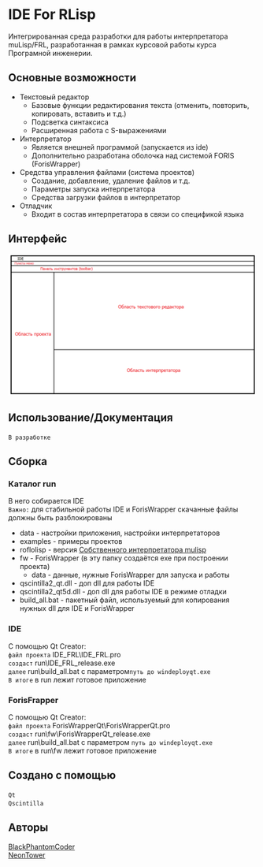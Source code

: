 # IDE For RLisp 
Интегрированная среда разработки для работы интерпретатора muLisp/FRL, разработанная в рамках курсовой работы курса Програмной инженерии.

## Основные возможности
* Текстовый редактор
    - Базовые функции редактирования текста (отменить, повторить, копировать, вставить и т.д.)
    - Подсветка синтаксиса
    - Расширенная работа с S-выражениями
* Интерпретатор
    - Является внешней программой (запускается из ide)
    - Дополнительно разработана оболочка над системой FORIS (ForisWrapper)
* Средства управления файлами (система проектов)
    - Создание, добавление, удаление файлов и т.д.
    - Параметры запуска интерпретатора
    - Средства загрузки файлов в интерпретатор
* Отладчик
    - Входит в состав интерпретатора в связи со спецификой языка

## Интерфейс
![Концепт приложения](https://github.com/BlackPhantomCoder/IDE_FRL/blob/master/readme_data/readme_app_concept.png)

## Использование/Документация
`В разработке`

## Сборка

### Каталог run
В него собирается IDE  
`Важно:` для стабильной работы IDE и ForisWrapper скачанные файлы должны быть разблокированы

* data - настройки приложения, настройки интерпретаторов
* examples - примеры проектов 
* roflolisp - версия [Собственного интерпретатора mulisp](https://github.com/BlackPhantomCoder/lisp_core)  
* fw - ForisWrapper (в эту папку создаётся exe при построении проекта)
    - data - данные, нужные ForisWrapper для запуска и работы
* qscintilla2_qt.dll - доп dll для работы IDE
* qscintilla2_qt5d.dll - доп dll для работы IDE в режиме отладки
* build_all.bat - пакетный файл, используемый для копирования нужных dll для IDE и ForisWrapper

### IDE 
С помощью Qt Creator:  
`файл проекта` IDE_FRL\IDE_FRL.pro  
`создаст` run\IDE_FRL_release.exe  
`далее` run\build_all.bat с параметром`путь до windeployqt.exe`  
`В итоге` в run лежит готовое приложение

### ForisFrapper 
С помощью Qt Creator:  
`файл проекта` ForisWrapperQt\ForisWrapperQt.pro  
`создаст` run\fw\ForisWrapperQt_release.exe  
`далее` run\build_all.bat с параметром `путь до windeployqt.exe`  
`В итоге` в run\fw лежит готовое приложение

## Создано с помощью
`Qt`  
`Qscintilla`

## Авторы  
[BlackPhantomCoder](https://github.com/BlackPhantomCoder)  
[NeonTower](https://github.com/NeonTower)
